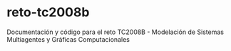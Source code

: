 # reto-tc2008b
Documentación y código para el reto TC2008B - Modelación de Sistemas Multiagentes y Gráficas Computacionales
